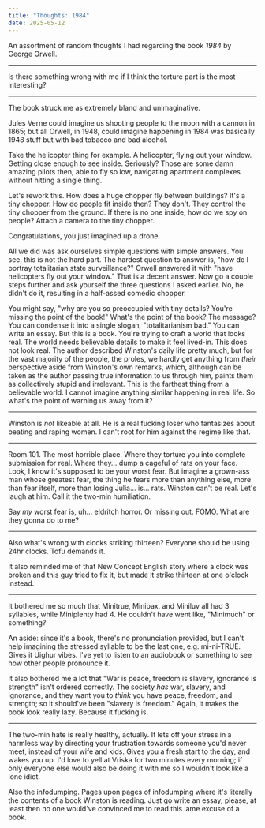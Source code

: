 ```yaml
---
title: "Thoughts: 1984"
date: 2025-05-12
---
```


An assortment of random thoughts I had regarding the book *1984* by George Orwell.

---

Is there something wrong with me if I think the torture part is the most interesting?

---

The book struck me as extremely bland and unimaginative.

Jules Verne could imagine us shooting people to the moon with a cannon in 1865; but all Orwell, in 1948, could imagine happening in 1984 was basically 1948 stuff but with bad tobacco and bad alcohol.

Take the helicopter thing for example. A helicopter, flying out your window. Getting close enough to see inside. Seriously? Those are some damn amazing pilots then, able to fly so low, navigating apartment complexes without hitting a single thing.

Let's rework this. How does a huge chopper fly between buildings? It's a tiny chopper. How do people fit inside then? They don't. They control the tiny chopper from the ground. If there is no one inside, how do we spy on people? Attach a camera to the tiny chopper.

Congratulations, you just imagined up a drone.

All we did was ask ourselves simple questions with simple answers. You see, this is not the hard part. The hardest question to answer is, "how do I portray totalitarian state surveillance?" Orwell answered it with "have helicopters fly out your window." That is a decent answer. Now go a couple steps further and ask yourself the three questions I asked earlier. No, he didn't do it, resulting in a half-assed comedic chopper.

You might say, "why are you so preoccupied with tiny details? You're missing the point of the book!" What's the point of the book? The message? You can condense it into a single slogan, "totalitarianism bad." You can write an essay. But this is a book. You're trying to craft a world that looks real. The world needs believable details to make it feel lived-in. This does not look real. The author described Winston's daily life pretty much, but for the vast majority of the people, the proles, we hardly get anything from *their* perspective aside from Winston's own remarks, which, although can be taken as the author passing true information to us through him, paints them as collectively stupid and irrelevant. This is the farthest thing from a believable world. I cannot imagine anything similar happening in real life. So what's the point of warning us away from it?

---

Winston is *not* likeable at all. He is a real fucking loser who fantasizes about beating and raping women. I can't root for him against the regime like that.

---

Room 101. The most horrible place. Where they torture you into complete submission for real. Where they… dump a cageful of rats on your face. Look, I know it's supposed to be your worst fear. But imagine a grown-ass man whose greatest fear, the thing he fears more than anything else, more than fear itself, more than losing Julia… is… rats. Winston can't be real. Let's laugh at him. Call it the two-min humiliation.

Say *my* worst fear is, uh… eldritch horror. Or missing out. FOMO. What are they gonna do to me?

---

Also what's wrong with clocks striking thirteen? Everyone should be using 24hr clocks. Tofu demands it.

It also reminded me of that New Concept English story where a clock was broken and this guy tried to fix it, but made it strike thirteen at one o'clock instead.

---

It bothered me so much that Minitrue, Minipax, and Miniluv all had 3 syllables, while Miniplenty had 4. He couldn't have went like, "Minimuch" or something?

An aside: since it's a book, there's no pronunciation provided, but I can't help imagining the stressed syllable to be the last one, e.g. mi-ni-TRUE. Gives it Uighur vibes. I've yet to listen to an audiobook or something to see how other people pronounce it.

It also bothered me a lot that "War is peace, freedom is slavery, ignorance is strength" isn't ordered correctly. The society *has* war, slavery, and ignorance, and they want you to *think* you have peace, freedom, and strength; so it should've been "slavery is freedom." Again, it makes the book look really lazy. Because it fucking is.

---

The two-min hate is really healthy, actually. It lets off your stress in a harmless way by directing your frustration towards someone you'd never meet, instead of your wife and kids. Gives you a fresh start to the day, and wakes you up. I'd love to yell at Vriska for two minutes every morning; if only everyone else would also be doing it with me so I wouldn't look like a lone idiot.

Also the infodumping. Pages upon pages of infodumping where it's literally the contents of a book Winston is reading. Just go write an essay, please, at least then no one would've convinced me to read this lame excuse of a book.
